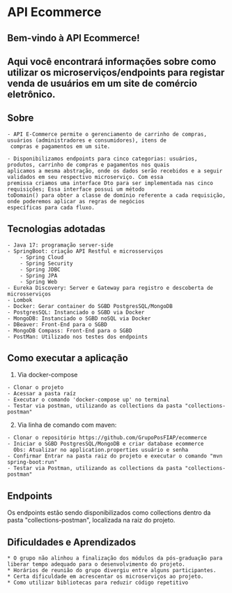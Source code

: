 # API Ecommerce
## Bem-vindo à API Ecommerce!
## Aqui você encontrará informações sobre como utilizar os microserviços/endpoints para registar venda de usuários em um site de comércio eletrônico.


## Sobre
```
- API E-Commerce permite o gerenciamento de carrinho de compras, usuários (administradores e consumidores), itens de
 compras e pagamentos em um site.

- Disponibilizamos endpoints para cinco categorias: usuários, produtos, carrinho de compras e pagamentos nos quais 
aplicamos a mesma abstração, onde os dados serão recebidos e a seguir validados em seu respectivo microserviço. Com essa
premissa criamos uma interface Dto para ser implementada nas cinco requisições; Essa interface possui um método 
toDomain() para obter a classe de domínio referente a cada requisição, onde poderemos aplicar as regras de negócios 
específicas para cada fluxo. 
```


## Tecnologias adotadas
```
- Java 17: programação server-side
- SpringBoot: criação API Restful e microsserviços
    - Spring Cloud
    - Spring Security
    - Spring JDBC
    - Spring JPA
    - Spring Web
- Eureka Discovery: Server e Gateway para registro e descoberta de microsserviços
- Lombok
- Docker: Gerar container do SGBD PostgresSQL/MongoDB 
- PostgresSQL: Instanciado o SGBD via Docker
- MongoDB: Instanciado o SGBD noSQL via Docker
- DBeaver: Front-End para o SGBD
- MongoDB Compass: Front-End para o SGBD
- PostMan: Utilizado nos testes dos endpoints
```


## Como executar a aplicação

1. Via docker-compose
```
- Clonar o projeto
- Acessar a pasta raíz
- Executar o comando 'docker-compose up' no terminal
- Testar via postman, utilizando as collections da pasta "collections-postman"
```

2. Via linha de comando com maven:
```
- Clonar o repositório https://github.com/GrupoPosFIAP/ecommerce
- Iniciar o SGBD PostgresSQL/MongoDB e criar database ecommerce
  Obs: Atualizar no application.properties usuário e senha 
- Confirmar Entrar na pasta raiz do projeto e executar o comando "mvn spring-boot:run"
- Testar via Postman, utilizando as collections da pasta "collections-postman"
```


## Endpoints
Os endpoints estão sendo disponibilizados como collections dentro da pasta "collections-postman", localizada na raiz do projeto.

## Dificuldades e Aprendizados
```
* O grupo não alinhou a finalização dos módulos da pós-graduação para liberar tempo adequado para o desenvolvimento do projeto.
* Horários de reunião do grupo divergiu entre alguns participantes.
* Certa dificuldade em acrescentar os microserviços ao projeto.
* Como utilizar bibliotecas para reduzir código repetitivo 
```